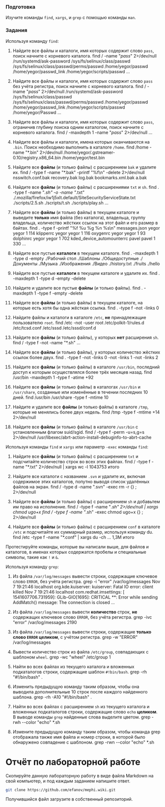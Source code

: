 ﻿### Подготовка

Изучите команды `find`, `xargs`, и `grep` с помощью команды `man`.

### Задания

Используя команду `find`:

1. Найдите все файлы и каталоги, имя которых содержит слово `pass`, поиск начните с корневого каталога.
find / -name "*pass*" 2>/dev/null 
/run/systemd/ask-password
/sys/fs/selinux/class/passwd
/sys/fs/selinux/class/passwd/perms/passwd
/home/yegor/passwd
/home/yegor/passwd_link
/home/yegor/scripts/passwd
...

1. Найдите все файлы и каталоги, имя которых содержит слово `pass` без учёта регистра, поиск начните с корневого каталога.
find / -iname "*pass*" 2>/dev/null 
/run/systemd/ask-password
/sys/fs/selinux/class/passwd
/sys/fs/selinux/class/passwd/perms/passwd
/home/yegor/passwd
/home/yegor/passwd_link
/home/yegor/scripts/passwd
/home/yegor/Passwd
...


1. Найдите все файлы и каталоги, имя которых содержит слово `pass`, ограничив глубину поиска одним каталогом, поиск начните с корневого каталога.
find / -maxdepth 1 -name "*pass*" 2>/dev/null 
...

1. Найдите все файлы и каталоги, имена которых оканчиваются на `.bin`. Поиск необходимо выполнить в каталоге `/home`.
find /home -name "*.bin"  2>/dev/null
/home/yegor/.gstreamer-0.10/registry.x86_64.bin
/home/yegor/test.bin



1. Найдите все **файлы** (и только файлы) с расширением `bak` и удалите их.
find / -type f -name "*.bak" -printf "%f\n" -delete 2>/dev/null
nsswitch.conf.bak
recovery.bak
log.bak
bookmarks.xml.bak
a.bak


1. Найдите все **файлы** (и только файлы) с расширениями `txt` и `sh`.
find . -type f -name "*.sh" -o -name "*.txt"
./.mozilla/firefox/iw1j5xlt.default/SiteSecurityServiceState.txt
./scripts/2.5.sh
./scripts/t.sh
./scripts/play.sh
...


1. Найдите все **файлы** (и только файлы) в текущем каталоге и выведите **только** имя файла (без каталога), владельца, группу владельца, количество жёстких ссылок на этот файл и его размер в байтах.
find . -type f -printf "%f %u %g %n %s\n" 
messages.json yegor yegor 1 114
klipperrc yegor yegor 1 116
oxygenrc yegor yegor 1 93
dolphinrc yegor yegor 1 702
kded_device_automounterrc pavel pavel 1 330
...
 

1. Найдите все пустые **каталоги** в текущем каталоге.
find . -maxdepth 1 -type d -empty 
./Рабочий стол
./Шаблоны
./Общедоступные
./Документы
./Музыка
./Изображения
./Видео
./history.txt
./fruits
./hello


1. Найдите все пустые **каталоги** в текущем каталоге и удалите их.
find . -maxdepth 1 -type d -empty -delete


1. Найдите и удалите все пустые **файлы** (и только файлы).
find . -maxdepth 1 -type f -empty -delete


1. Найдите все **файлы** (и только файлы) в текущем каталоге, на которые есть хотя бы одна жёсткая ссылка.
find . -type f -not -links 0


1. Найдите файлы и каталоги в каталоге `/etc`, **не** принадлежащие пользователю `root`.
find /etc -not -user root
/etc/polkit-1/rules.d
/etc/tcsd.conf
/etc/sssd
/etc/sssd/conf.d


1. Найдите все **файлы** (и только файлы), у которых **нет** расширения `sh`.
find / -type f -not -name "*.sh"
...

1. Найдите все **файлы** (и только файлы), у которых количество жёстких ссылок более двух.
find . -type f -not -links 0 -not -links 1 -not -links 2 

1. Найдите все **файлы** (и только файлы) в каталоге `/usr/bin`, последний доступ к которым осуществлялся более трёх месяцев назад.
find /usr/bin -maxdepth 1 -type f -atime +92


1. Найдите все **файлы** (и только файлы) в каталогах `/usr/bin` и `/usr/share`, созданные или изменённые в течении последних 10 дней.
find /usr/bin /usr/share -type f -mtime 10


1. Найдите и удалите все **файлы** (и только файлы) в каталоге `/tmp`, которые не менялись более двух недель.
find /tmp -type f -mtime +14 2>/dev/null


1. Найдите все **файлы** (и только файлы) в каталоге `/usr/bin` с установленным флагом suid/sgid.
find / -type f -perm -u=s,g=s  2>/dev/null 
/usr/libexec/abrt-action-install-debuginfo-to-abrt-cache



Используя команды `find` и `xargs` или параметр `-exec` команды `find`:

1. Найдите все **файлы** (и только файлы) с расширением `txt` и подсчитайте количество строк во всех этих файлах.
find / -type f -name "*.txt" 2>/dev/null | xargs wc -l
1043753 итого


1. Найдите все каталоги с названием `.svn` и удалите их, включая содержимое этих каталогов, попутно выводя список удалённых файлов на экран.
find / -type d -name  ".svn" -exec rm -r {} \; 2>/dev/null


1. Найдите все **файлы** (и только файлы) с расширением `sh` и добавьтем им право на исполнение.
find / -type f -name "*.sh" 2>/dev/null | xargs chmod ugo+x
find / -type f -name "*.sh" -exec chmod ugo+x {} \; 2>/dev/null


1. Найдите все **файлы** (и только файлы) с расширением `conf` в каталоге `/etc` и подсчитайте их суммарный размер, используя команду du.
find /etc -type f -name "*.conf" | xargs du -ch 
...
1,3M    итого


Протестируйте команды, которые вы написали выше, для файлов и каталогов, в именах которых содержатся пробелы и специальные символы, такие как `!` и `&`.

Используя команду `grep`:

1. Из файла `/var/log/messages` вывести строки, содержащие ключевое слово `ERROR`, без учёта регистра.
grep -i "error" /var/log/messages
Nov  7 19:21:46 localhost org.kde.kuiserver: kuiserver: Fatal IO error: client killed
Nov  7 19:21:46 localhost com.redhat.imsettings: [ 1541607706.731959]: GLib-GIO[1695]: CRITICAL **: Error while sending AddMatch() message: The connection is closed
...


1. Из файла `/var/log/messages` вывести **количество** строк, **не** содержащих ключевое слово `ERROR`, без учёта регистра.
grep -ivc "error" /var/log/messages
2190

1. Из файла `/var/log/messages` вывести строки, содержащие **только слово `ERROR` целиком**, с учётом регистра.
grep -w "ERROR" /var/log/messages

1. Вывести количество строк из файла `/etc/group`, совпадающих с шаблоном `wheel`.
grep -wc "wheel" /etc/group
1

1. Найти во всех файлах из текущего каталога и вложенных подкаталогов строки, содержащие шаблон `#!bin/bash`.
grep -rh "\#\!/bin/bash" .


1. Изменить предыдущую команду таким образом, чтобы она выводила дополнительные 10 строк после каждого найденного шаблона.
grep -rh -A10 "\#\!/bin/bash" .

1. Найти во всех файлах с расширением `sh` из текущего каталога и вложенных подкаталогов строки, содержащие слово `echo` **целиком**. В выводе команды `grep` найденные слова выделите цветом.
grep -rwh --color "echo" *.sh

1. Измените предыдущую команду таким образом, чтобы команда grep отображала также имя файла и номер строки, в которой было обнаружено совпадение с шаблоном.
grep -rwn --color "echo" *.sh


# Отчёт по лабораторной работе

Скопируйте данную лабораторную работу в виде файла Markdown на свой компьютер, и под каждым заданием напишите ответ.

```sh
git clone https://github.com/efanov/mephi.wiki.git
```

Получившийся файл загрузите в собственный репозиторий.
